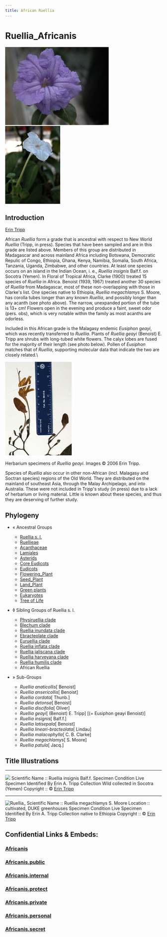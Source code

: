```yaml
---
title: African Ruellia
---
```


# Ruellia_Africanis 


![Ruellia_Africanis](Africanis/Ruellia_Africanis.jpg) 
![Ruellia_](Africanis/Ruellia_megachlamys.jpg) 



## Introduction

[Erin Tripp]()

African *Ruellia* form a grade that is ancestral with respect to New
World *Ruellia* (Tripp, in press). Species that have been sampled and
are in this grade are listed above. Members of this group are
distributed in Madagascar and across mainland Africa including Botswana,
Democratic Repulic of Congo, Ethiopia, Ghana, Kenya, Namibia, Somalia,
South Africa, Tanzania, Uganda, Zimbabwe, and other countries. At least
one species occurs on an island in the Indian Ocean, i. e., *Ruellia
insignis* Balf.f. on Socotra (Yemen). In Floral of Tropical Africa,
Clarke (1900) treated 15 species of *Ruellia* in Africa. Benoist (1939,
1967) treated another 30 species of *Ruellia* from Madagascar, most of
these non-overlapping with those in Clarke\'s list. One species native
to Ethiopia, *Ruellia megachlamys* S. Moore, has corolla tubes longer
than any known *Ruellia*, and possibly longer than any acanth (see photo
above). The narrow, unexpanded portion of the tube is 13+ cm! Flowers
open in the evening and produce a faint, sweet odor (pers. obs), which
is very notable within the family as most acanths are odorless.

Included in this African grade is the Malagasy endemic *Eusiphon geayi*,
which was recently transferred to *Ruellia*. Plants of *Ruellia geayi*
(Benoist) E. Tripp are shrubs with long-tubed white flowers. The calyx
lobes are fused for the majority of their length (see photo below).
Pollen of *Eusiphon* matches that of *Ruellia*, supporting molecular
data that indicate the two are closely related.\

![ ](Africanis/Eusiphon_geayi_closeup.jpg)

Herbarium specimens of *Ruellia geayi*. Images © 2006 Erin Tripp.

Species of *Ruellia* also occur in other non-African (incl. Malagasy and
Soctran species) regions of the Old World. They are distributed on the
mainland of southeast Asia, through the Malay Archipelago, and into
Australia. These were not included in Tripp\'s study (in press) due to a
lack of herbarium or living material. Little is known about these
species, and thus they are deserving of further study.

## Phylogeny 

-   « Ancestral Groups  
    -   [Ruellia s. l.](Ruellia_s._l.)
    -   [Ruellieae](../../Ruellieae.md)
    -   [Acanthaceae](../../../Acanthaceae.md)
    -   [Lamiales](../../../../Lamiales.md)
    -   [Asterids](../../../../../Asterids.md)
    -   [Core Eudicots](Core_Eudicots)
    -   [Eudicots](../../../../../../../Eudicots.md)
    -   [Flowering_Plant](../../../../../../../../Flowering_Plant.md)
    -   [Seed_Plant](../../../../../../../../../Seed_Plant.md)
    -   [Land_Plant](../../../../../../../../../../Land_Plant.md)
    -   [Green plants](../../../../../../../../../../../Plants.md)
    -   [Eukaryotes](Eukaryotes)
    -   [Tree of Life](../../../../../../../../../../../../Tree_of_Life.md)

-   ◊ Sibling Groups of  Ruellia s. l.
    -   [Physiruellia clade](Physiruellia_clade)
    -   [Blechum clade](Blechum_clade)
    -   [Ruellia inundata clade](Ruellia_inundata_clade)
    -   [Ebracteolate clade](Ebracteolate_clade)
    -   [Euruellia clade](Euruellia_clade)
    -   [Ruellia inflata clade](Ruellia_inflata_clade)
    -   [Ruellia jaliscana clade](Ruellia_jaliscana_clade)
    -   [Ruellia harveyana clade](Ruellia_harveyana_clade)
    -   [Ruellia humilis clade](Ruellia_humilis_clade)
    -   African Ruellia

-   » Sub-Groups 
	-   *Ruellia anaticollis*[ Benoist]
	-   *Ruellia ansericollis*[ Benoist]
	-   *Ruellia cordata*[ Thunb.]
	-   *Ruellia detonsa*[ Benoist]
	-   *Ruellia discifolia*[ Oliver]
	-   *Ruellia geayi*[ (Benoist) E. Tripp] [(= Eusiphon
	    geayi Benoist)]
	-   *Ruellia insignis*[ Balf.f.]
	-   *Ruellia latisepala*[ Benoist]
	-   *Ruellia lineari-bracteolata*[ Lindau]
	-   *Ruellia malacophylla*[ C. B. Clarke]
	-   *Ruellia megachlamys*[ S. Moore]
	-   *Ruellia patula*[ Jacq.]


## Title Illustrations

-----------------------------------------------------------------------
![](dscn0004.jpg)
Scientific Name ::     Ruellia insignis Balf.f.
Specimen Condition   Live Specimen
Identified By        Erin A. Tripp
Collection           Wild collected in Socotra (Yemen)
Copyright ::            © [Erin Tripp](mailto:erin.tripp@duke.edu) 

-----------------------------------------------------------------------
![Ruellia_](Ruellia_megachlamys.jpg)
Scientific Name ::     Ruellia megachlamys S. Moore
Location ::           cultivated, DUKE greenhouses
Specimen Condition   Live Specimen
Identified By        Erin A. Tripp
Collection           native to Ethiopia
Copyright ::            © [Erin Tripp](mailto:erin.tripp@duke.edu) 




## Confidential Links & Embeds: 

### [Africanis](/_Standards/bio/bio~Domain/Eukaryotes/Plants/Land_Plant/Seed_Plant/Flowering_Plant/Eudicots/Core_Eudicots/Asterids/Lamiales/Acanthaceae/Ruellieae/Ruellia/Africanis.md) 

### [Africanis.public](/_public/bio/bio~Domain/Eukaryotes/Plants/Land_Plant/Seed_Plant/Flowering_Plant/Eudicots/Core_Eudicots/Asterids/Lamiales/Acanthaceae/Ruellieae/Ruellia/Africanis.public.md) 

### [Africanis.internal](/_internal/bio/bio~Domain/Eukaryotes/Plants/Land_Plant/Seed_Plant/Flowering_Plant/Eudicots/Core_Eudicots/Asterids/Lamiales/Acanthaceae/Ruellieae/Ruellia/Africanis.internal.md) 

### [Africanis.protect](/_protect/bio/bio~Domain/Eukaryotes/Plants/Land_Plant/Seed_Plant/Flowering_Plant/Eudicots/Core_Eudicots/Asterids/Lamiales/Acanthaceae/Ruellieae/Ruellia/Africanis.protect.md) 

### [Africanis.private](/_private/bio/bio~Domain/Eukaryotes/Plants/Land_Plant/Seed_Plant/Flowering_Plant/Eudicots/Core_Eudicots/Asterids/Lamiales/Acanthaceae/Ruellieae/Ruellia/Africanis.private.md) 

### [Africanis.personal](/_personal/bio/bio~Domain/Eukaryotes/Plants/Land_Plant/Seed_Plant/Flowering_Plant/Eudicots/Core_Eudicots/Asterids/Lamiales/Acanthaceae/Ruellieae/Ruellia/Africanis.personal.md) 

### [Africanis.secret](/_secret/bio/bio~Domain/Eukaryotes/Plants/Land_Plant/Seed_Plant/Flowering_Plant/Eudicots/Core_Eudicots/Asterids/Lamiales/Acanthaceae/Ruellieae/Ruellia/Africanis.secret.md)

